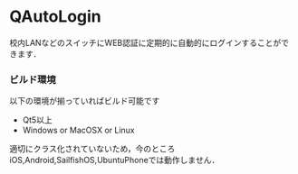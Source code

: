QAutoLogin
==========

校内LANなどのスイッチにWEB認証に定期的に自動的にログインすることができます．

### ビルド環境

以下の環境が揃っていればビルド可能です

* Qt5以上
* Windows or MacOSX or Linux

適切にクラス化されていないため，今のところiOS,Android,SailfishOS,UbuntuPhoneでは動作しません．

